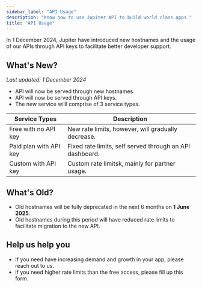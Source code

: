 ```yaml
---
sidebar_label: "API Usage"
description: "Know how to use Jupiter API to build world class apps."
title: "API Usage"
---
```


<head>
    <title>API Usage</title>
    <meta name="twitter:card" content="summary" />
</head>

In 1 December 2024, Jupiter have introduced new hostnames and the usage of our APIs through API keys to facilitate better developer support.

## What's New?

*Last updated: 1 December 2024*
- API will now be served through new hostnames.
- API will now be served through API keys.
- The new service willl comprise of 3 service types.

| Service Types | Description |
| --- | --- |
| Free with no API key | New rate limits, however, will gradually decrease. |
| Paid plan with API key | Fixed rate limits, self served through an API dashboard. |
| Custom with API key | Custom rate limitsk, mainly for partner usage. |

## What's Old?

- Old hostnames will be fully deprecated in the next 6 months on **1 June 2025**.
- Old hostnames during this period will have reduced rate limits to facilitate migration to the new API.

## Help us help you

- If you need have increasing demand and growth in your app, please reach out to us.
- If you need higher rate limits than the free access, please fill up this form.